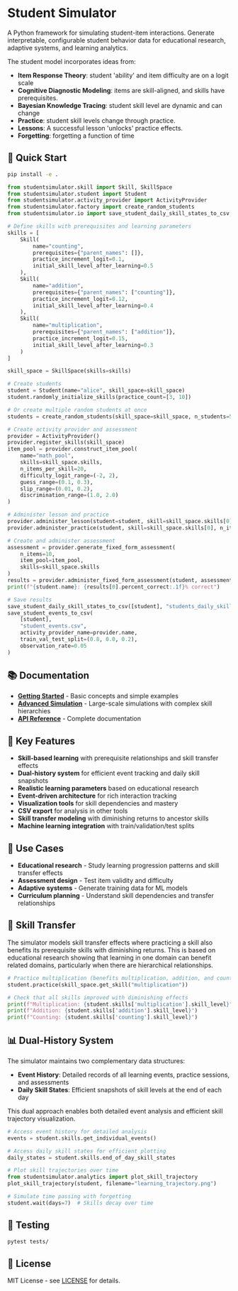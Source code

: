 # Student Simulator

A Python framework for simulating student-item interactions. Generate interpretable, configurable student behavior data for educational research, adaptive systems, and learning analytics.

The student model incorporates ideas from:

* **Item Response Theory**: student 'ability' and item difficulty are on a logit scale
* **Cognitive Diagnostic Modeling**: items are skill-aligned, and skills have prerequisites.
* **Bayesian Knowledge Tracing**: student skill level are dynamic and can change
* **Practice**: student skill levels change through practice.
* **Lessons**: A successful lesson 'unlocks' practice effects.
* **Forgetting**: forgetting a function of time

## 🚀 Quick Start

```bash
pip install -e .
```

```python
from studentsimulator.skill import Skill, SkillSpace
from studentsimulator.student import Student
from studentsimulator.activity_provider import ActivityProvider
from studentsimulator.factory import create_random_students
from studentsimulator.io import save_student_daily_skill_states_to_csv, save_student_events_to_csv

# Define skills with prerequisites and learning parameters
skills = [
    Skill(
        name="counting",
        prerequisites={"parent_names": []},
        practice_increment_logit=0.1,
        initial_skill_level_after_learning=0.5
    ),
    Skill(
        name="addition",
        prerequisites={"parent_names": ["counting"]},
        practice_increment_logit=0.12,
        initial_skill_level_after_learning=0.4
    ),
    Skill(
        name="multiplication",
        prerequisites={"parent_names": ["addition"]},
        practice_increment_logit=0.15,
        initial_skill_level_after_learning=0.3
    )
]

skill_space = SkillSpace(skills=skills)

# Create students
student = Student(name="alice", skill_space=skill_space)
student.randomly_initialize_skills(practice_count=[3, 10])

# Or create multiple random students at once
students = create_random_students(skill_space=skill_space, n_students=5, practice_count=[1, 20])

# Create activity provider and assessment
provider = ActivityProvider()
provider.register_skills(skill_space)
item_pool = provider.construct_item_pool(
    name="math_pool",
    skills=skill_space.skills,
    n_items_per_skill=20,
    difficulty_logit_range=(-2, 2),
    guess_range=(0.1, 0.3),
    slip_range=(0.01, 0.2),
    discrimination_range=(1.0, 2.0)
)

# Administer lesson and practice
provider.administer_lesson(student=student, skill=skill_space.skills[0])
provider.administer_practice(student, skill=skill_space.skills[0], n_items=5, item_pool=item_pool)

# Create and administer assessment
assessment = provider.generate_fixed_form_assessment(
    n_items=10,
    item_pool=item_pool,
    skills=skill_space.skills
)
results = provider.administer_fixed_form_assessment(student, assessment)
print(f"{student.name}: {results[0].percent_correct:.1f}% correct")

# Save results
save_student_daily_skill_states_to_csv([student], "students_daily_skill_states.csv")
save_student_events_to_csv(
    [student],
    "student_events.csv",
    activity_provider_name=provider.name,
    train_val_test_split=(0.8, 0.0, 0.2),
    observation_rate=0.05
)
```

## 📚 Documentation

- **[Getting Started](docs/getting-started.md)** - Basic concepts and simple examples
- **[Advanced Simulation](docs/advanced-simulation.md)** - Large-scale simulations with complex skill hierarchies
- **[API Reference](docs/)** - Complete documentation

## 🎯 Key Features

- **Skill-based learning** with prerequisite relationships and skill transfer effects
- **Dual-history system** for efficient event tracking and daily skill snapshots
- **Realistic learning parameters** based on educational research
- **Event-driven architecture** for rich interaction tracking
- **Visualization tools** for skill dependencies and mastery
- **CSV export** for analysis in other tools
- **Skill transfer modeling** with diminishing returns to ancestor skills
- **Machine learning integration** with train/validation/test splits

## 🔬 Use Cases

- **Educational research** - Study learning progression patterns and skill transfer effects
- **Assessment design** - Test item validity and difficulty
- **Adaptive systems** - Generate training data for ML models
- **Curriculum planning** - Understand skill dependencies and transfer relationships

## 🧠 Skill Transfer

The simulator models skill transfer effects where practicing a skill also benefits its prerequisite skills with diminishing returns. This is based on educational research showing that learning in one domain can benefit related domains, particularly when there are hierarchical relationships.

```python
# Practice multiplication (benefits multiplication, addition, and counting)
student.practice(skill_space.get_skill("multiplication"))

# Check that all skills improved with diminishing effects
print(f"Multiplication: {student.skills['multiplication'].skill_level}")
print(f"Addition: {student.skills['addition'].skill_level}")
print(f"Counting: {student.skills['counting'].skill_level}")
```

## 📊 Dual-History System

The simulator maintains two complementary data structures:
- **Event History**: Detailed records of all learning events, practice sessions, and assessments
- **Daily Skill States**: Efficient snapshots of skill levels at the end of each day

This dual approach enables both detailed event analysis and efficient skill trajectory visualization.

```python
# Access event history for detailed analysis
events = student.skills.get_individual_events()

# Access daily skill states for efficient plotting
daily_states = student.skills.end_of_day_skill_states

# Plot skill trajectories over time
from studentsimulator.analytics import plot_skill_trajectory
plot_skill_trajectory(student, filename="learning_trajectory.png")

# Simulate time passing with forgetting
student.wait(days=7)  # Skills decay over time
```

## 🧪 Testing

```bash
pytest tests/
```

## 📄 License

MIT License - see [LICENSE](LICENSE) for details.
